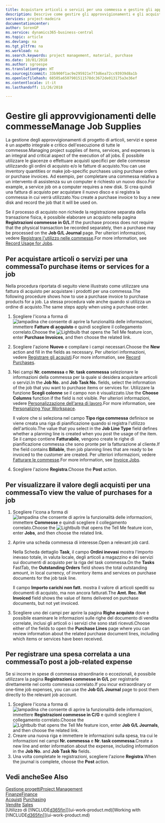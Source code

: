 ```yaml
---
title: Acquistare articoli o servizi per una commessa e gestire gli approvvigionamenti| Documenti Microsoft
description: Descrive come gestire gli approvvigionamenti e gli acquisti di materiale e servizi per le commesse.
services: project-madeira
documentationcenter: 
author: SorenGP
ms.service: dynamics365-business-central
ms.topic: article
ms.devlang: na
ms.tgt_pltfrm: na
ms.workload: na
ms.search.keywords: project management, material, purchase
ms.date: 10/01/2018
ms.author: sgroespe
ms.translationtype: HT
ms.sourcegitcommit: 33b900f1ac9e295921e7f3d6ea72cc93939d8a1b
ms.openlocfilehash: 68505a6507901511578dc3672de013175a3e36ef
ms.contentlocale: it-it
ms.lasthandoff: 11/26/2018

---
```

# <a name="manage-job-supplies"></a><span data-ttu-id="6f996-103">Gestire gli approvvigionamenti delle commesse</span><span class="sxs-lookup"><span data-stu-id="6f996-103">Manage Job Supplies</span></span>
<span data-ttu-id="6f996-104">La gestione degli approvvigionamenti di progetto di articoli, servizi e spese è un aspetto integrale e critico dell'esecuzione di tutte le commesse.</span><span class="sxs-lookup"><span data-stu-id="6f996-104">Managing project supplies of items, services, and expenses is an integral and critical aspect of the execution of all jobs.</span></span> <span data-ttu-id="6f996-105">È possibile utilizzare le giacenze o effettuare acquisti specifici per delle commesse utilizzando gli ordini di acquisto e/o le fatture di acquisto.</span><span class="sxs-lookup"><span data-stu-id="6f996-105">You can use inventory quantities or make job-specific purchases using purchase orders or purchase invoices.</span></span> <span data-ttu-id="6f996-106">Ad esempio, per completare una commessa relativa a un intervento di assistenza su un computer è richiesto un nuovo disco.</span><span class="sxs-lookup"><span data-stu-id="6f996-106">For example, a service job on a computer requires a new disk.</span></span> <span data-ttu-id="6f996-107">Si crea quindi una fattura di acquisto per acquistare il nuovo disco e si registra la commessa in cui verrà utilizzato.</span><span class="sxs-lookup"><span data-stu-id="6f996-107">You create a purchase invoice to buy a new disk and record the job that it will be used on.</span></span>

<span data-ttu-id="6f996-108">Se il processo di acquisto non richiede la registrazione separata della transazione fisica, è possibile elaborare un acquisto nella pagina **Registrazioni commesse in G/L**.</span><span class="sxs-lookup"><span data-stu-id="6f996-108">If the purchase process does not require that the physical transaction be recorded separately, then a purchase may be processed on the **Job G/L Journal** page.</span></span> <span data-ttu-id="6f996-109">Per ulteriori informazioni, vedere [Registrare l'utilizzo nelle commesse](projects-how-record-job-usage.md).</span><span class="sxs-lookup"><span data-stu-id="6f996-109">For more information, see [Record Usage for Jobs](projects-how-record-job-usage.md).</span></span>

## <a name="to-purchase-items-or-services-for-a-job"></a><span data-ttu-id="6f996-110">Per acquistare articoli o servizi per una commessa</span><span class="sxs-lookup"><span data-stu-id="6f996-110">To purchase items or services for a job</span></span>
<span data-ttu-id="6f996-111">Nella procedura riportata di seguito viene illustrato come utilizzare una fattura di acquisto per acquistare i prodotti per una commessa.</span><span class="sxs-lookup"><span data-stu-id="6f996-111">The following procedure shows how to use a purchase invoice to purchase products for a job.</span></span> <span data-ttu-id="6f996-112">La stessa procedura vale anche quando si utilizza un ordine di acquisto.</span><span class="sxs-lookup"><span data-stu-id="6f996-112">The same steps apply when using a purchase order.</span></span>  

1. <span data-ttu-id="6f996-113">Scegliere l'icona a forma di ![lampadina che consente di aprire la funzionalità delle informazioni](media/ui-search/search_small.png "Informazioni sull'operazione che si desidera eseguire"), immettere **Fatture di acquisto** e quindi scegliere il collegamento correlato.</span><span class="sxs-lookup"><span data-stu-id="6f996-113">Choose the ![Lightbulb that opens the Tell Me feature](media/ui-search/search_small.png "Tell me what you want to do") icon, enter **Purchase Invoices**, and then choose the related link.</span></span>  
2. <span data-ttu-id="6f996-114">Scegliere l'azione **Nuovo** e compilare i campi necessari.</span><span class="sxs-lookup"><span data-stu-id="6f996-114">Choose the **New** action and fill in the fields as necessary.</span></span> <span data-ttu-id="6f996-115">Per ulteriori informazioni, vedere [Registrare gli acquisti](purchasing-how-record-purchases.md).</span><span class="sxs-lookup"><span data-stu-id="6f996-115">For more information, see [Record Purchases](purchasing-how-record-purchases.md).</span></span>
3. <span data-ttu-id="6f996-116">Nei campi **Nr. commessa** e **Nr. task commessa** selezionare le informazioni della commessa per la quale si desidera acquistare articoli o servizi.</span><span class="sxs-lookup"><span data-stu-id="6f996-116">In the **Job No.** and **Job Task No.** fields, select the information of the job that you want to purchase items or services for.</span></span> <span data-ttu-id="6f996-117">Utilizzare la funzione **Scegli colonne** se il campo non è visualizzato.</span><span class="sxs-lookup"><span data-stu-id="6f996-117">Use the **Choose Columns** function if the field is not visible.</span></span> <span data-ttu-id="6f996-118">Per ulteriori informazioni, vedere [Personalizzazione dell'area di lavoro](ui-personalization-user.md).</span><span class="sxs-lookup"><span data-stu-id="6f996-118">For more information, see [Personalizing Your Workspace](ui-personalization-user.md).</span></span>

    <span data-ttu-id="6f996-119">Il valore che si seleziona nel campo **Tipo riga commessa** definisce se viene creata una riga di pianificazione quando si registra l'utilizzo dell'articolo.</span><span class="sxs-lookup"><span data-stu-id="6f996-119">The value that you select in the **Job Line Type** field defines whether a planning line is created when you post the usage of the item.</span></span> <span data-ttu-id="6f996-120">Se il campo contiene **Fatturabile**, vengono create le righe di pianificazione commessa che sono pronte per la fatturazione al cliente.</span><span class="sxs-lookup"><span data-stu-id="6f996-120">If the field contains **Billable**, then job planning lines that are ready to be invoiced to the customer are created.</span></span> <span data-ttu-id="6f996-121">Per ulteriori informazioni, vedere [Fatturare le commesse](projects-how-invoice-jobs.md).</span><span class="sxs-lookup"><span data-stu-id="6f996-121">For more information, see [Invoice Jobs](projects-how-invoice-jobs.md).</span></span>
4. <span data-ttu-id="6f996-122">Scegliere l'azione **Registra**.</span><span class="sxs-lookup"><span data-stu-id="6f996-122">Choose the **Post** action.</span></span>

## <a name="to-view-the-value-of-purchases-for-a-job"></a><span data-ttu-id="6f996-123">Per visualizzare il valore degli acquisti per una commessa</span><span class="sxs-lookup"><span data-stu-id="6f996-123">To view the value of purchases for a job</span></span>
1. <span data-ttu-id="6f996-124">Scegliere l'icona a forma di ![lampadina che consente di aprire la funzionalità delle informazioni](media/ui-search/search_small.png "Informazioni sull'operazione che si desidera eseguire"), immettere **Commesse** e quindi scegliere il collegamento correlato.</span><span class="sxs-lookup"><span data-stu-id="6f996-124">Choose the ![Lightbulb that opens the Tell Me feature](media/ui-search/search_small.png "Tell me what you want to do") icon, enter **Jobs**, and then choose the related link.</span></span>
2. <span data-ttu-id="6f996-125">Aprire una scheda commessa di interesse.</span><span class="sxs-lookup"><span data-stu-id="6f996-125">Open a relevant job card.</span></span>

    <span data-ttu-id="6f996-126">Nella Scheda dettaglio **Task**, il campo **Ordini inevasi** mostra l'importo inevaso totale, in valuta locale, degli articoli a magazzino e dei servizi sui documenti di acquisto per la riga del task commessa.</span><span class="sxs-lookup"><span data-stu-id="6f996-126">On the **Tasks** FastTab, the **Outstanding Orders** field shows the total outstanding amount, in local currency, of inventory items and services on purchase documents for the job task line.</span></span>  

    <span data-ttu-id="6f996-127">Il campo **Importo carichi non fatt.** mostra il valore di articoli spediti su documenti di acquisto, ma non ancora fatturati.</span><span class="sxs-lookup"><span data-stu-id="6f996-127">The **Amt. Rec. Not Invoiced** field shows the value of items delivered on purchase documents, but not yet invoiced.</span></span>  
3. <span data-ttu-id="6f996-128">Scegliere uno dei campi per aprire la pagina **Righe acquisto** dove è possibile esaminare le informazioni sulle righe del documento di vendita correlate, inclusi gli articoli o i servizi che sono stati ricevuti.</span><span class="sxs-lookup"><span data-stu-id="6f996-128">Choose either of the fields to open the **Purchase Lines** page where you can review information about the related purchase document lines, including which items or services have been received.</span></span>

## <a name="to-post-a-job-related-expense"></a><span data-ttu-id="6f996-129">Per registrare una spesa correlata a una commessa</span><span class="sxs-lookup"><span data-stu-id="6f996-129">To post a job-related expense</span></span>
<span data-ttu-id="6f996-130">Se si incorre in spese di commessa straordinarie o eccezionali, è possibile utilizzare la pagina **Registrazioni commesse in G/L** per registrarle direttamente nel conto commessa correlato.</span><span class="sxs-lookup"><span data-stu-id="6f996-130">If you incur extraordinary or one-time job expenses, you can use the **Job G/L Journal** page to post them directly to the relevant job account.</span></span>

1. <span data-ttu-id="6f996-131">Scegliere l'icona a forma di ![lampadina che consente di aprire la funzionalità delle informazioni](media/ui-search/search_small.png "Informazioni sull'operazione che si desidera eseguire"), immettere **Registrazioni commesse in C/G** e quindi scegliere il collegamento correlato.</span><span class="sxs-lookup"><span data-stu-id="6f996-131">Choose the ![Lightbulb that opens the Tell Me feature](media/ui-search/search_small.png "Tell me what you want to do") icon, enter **Job G/L Journals**, and then choose the related link.</span></span>  
2. <span data-ttu-id="6f996-132">Creare una nuova riga e immettere le informazioni sulla spesa, tra cui le informazioni nei campi **Nr. commessa** e **Nr. task commessa**.</span><span class="sxs-lookup"><span data-stu-id="6f996-132">Create a new line and enter information about the expense, including information in the **Job No.** and **Job Task No** fields.</span></span>  
3. <span data-ttu-id="6f996-133">Una volta completate le registrazioni, scegliere l'azione **Registra**.</span><span class="sxs-lookup"><span data-stu-id="6f996-133">When the journal is complete, choose the **Post** action.</span></span>

## <a name="see-also"></a><span data-ttu-id="6f996-134">Vedi anche</span><span class="sxs-lookup"><span data-stu-id="6f996-134">See Also</span></span>
[<span data-ttu-id="6f996-135">Gestione progetti</span><span class="sxs-lookup"><span data-stu-id="6f996-135">Project Management</span></span>](projects-manage-projects.md)  
[<span data-ttu-id="6f996-136">Finanze</span><span class="sxs-lookup"><span data-stu-id="6f996-136">Finance</span></span>](finance.md)  
<span data-ttu-id="6f996-137">[Acquisti](purchasing-manage-purchasing.md)       </span><span class="sxs-lookup"><span data-stu-id="6f996-137">[Purchasing](purchasing-manage-purchasing.md)       </span></span>  
<span data-ttu-id="6f996-138">[Vendite](sales-manage-sales.md)    </span><span class="sxs-lookup"><span data-stu-id="6f996-138">[Sales](sales-manage-sales.md)    </span></span>  
<span data-ttu-id="6f996-139">[Utilizzo di [!INCLUDE[d365fin](includes/d365fin_md.md)]](ui-work-product.md)</span><span class="sxs-lookup"><span data-stu-id="6f996-139">[Working with [!INCLUDE[d365fin](includes/d365fin_md.md)]](ui-work-product.md)</span></span>  

